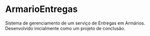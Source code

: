 # ArmarioEntregas
Sistema de gerenciamento de um serviço de Entregas em Armários. Desenvolvido inicialmente como um projeto de conclusão.
